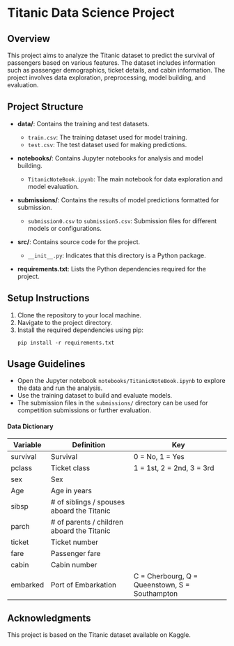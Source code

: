 # Titanic Data Science Project

## Overview
This project aims to analyze the Titanic dataset to predict the survival of passengers based on various features. The dataset includes information such as passenger demographics, ticket details, and cabin information. The project involves data exploration, preprocessing, model building, and evaluation.

## Project Structure
- **data/**: Contains the training and test datasets.
  - `train.csv`: The training dataset used for model training.
  - `test.csv`: The test dataset used for making predictions.
  
- **notebooks/**: Contains Jupyter notebooks for analysis and model building.
  - `TitanicNoteBook.ipynb`: The main notebook for data exploration and model evaluation.
  
- **submissions/**: Contains the results of model predictions formatted for submission.
  - `submission0.csv` to `submission5.csv`: Submission files for different models or configurations.
  
- **src/**: Contains source code for the project.
  - `__init__.py`: Indicates that this directory is a Python package.
  
- **requirements.txt**: Lists the Python dependencies required for the project.

## Setup Instructions
1. Clone the repository to your local machine.
2. Navigate to the project directory.
3. Install the required dependencies using pip:
   ```
   pip install -r requirements.txt
   ```

## Usage Guidelines
- Open the Jupyter notebook `notebooks/TitanicNoteBook.ipynb` to explore the data and run the analysis.
- Use the training dataset to build and evaluate models.
- The submission files in the `submissions/` directory can be used for competition submissions or further evaluation.

#### Data Dictionary
|Variable|Definition|Key|
|--------|----------|---|
|survival|	Survival|	0 = No, 1 = Yes|
|pclass|	Ticket class|	1 = 1st, 2 = 2nd, 3 = 3rd|
|sex|	Sex	|
|Age|	Age in years|	
|sibsp	|# of siblings / spouses aboard the Titanic	|
|parch	|# of parents / children aboard the Titanic	|
|ticket	|Ticket number	|
|fare	|Passenger fare	|
|cabin	|Cabin number	|
|embarked	|Port of Embarkation|	C = Cherbourg, Q = Queenstown, S = Southampton|

## Acknowledgments
This project is based on the Titanic dataset available on Kaggle.